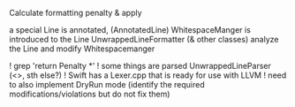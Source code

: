 Calculate formatting penalty & apply

a special Line is annotated, (AnnotatedLine)
WhitespaceManger is introduced to the Line
UnwrappedLineFormatter (& other classes) analyze the Line and modify Whitespacemanger

! grep 'return Penalty *'
! some things are parsed UnwrappedLineParser (<>, sth else?)
! Swift has a Lexer.cpp that is ready for use with LLVM
! need to also implement DryRun mode (identify the required modifications/violations but do not fix them)